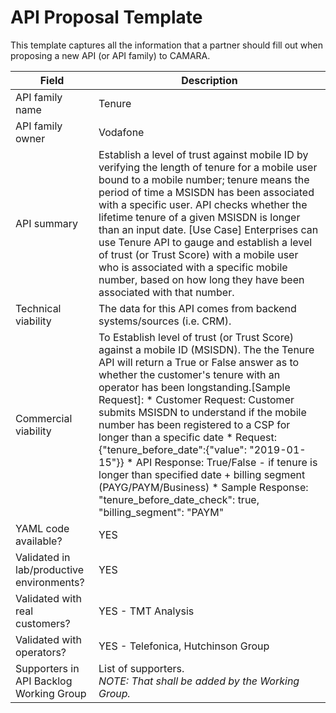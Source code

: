 # API Proposal Template
This template captures all the information that a partner should fill out when proposing a new API (or API family) to CAMARA.


| **Field** | Description | 
| ---- | ----- |
| API family name | Tenure |
| API family owner | Vodafone |
| API summary | Establish a level of trust against mobile ID by verifying the length of tenure for a mobile user bound to a mobile number; tenure means the period of time a MSISDN has been associated with a specific user. API checks whether the lifetime tenure of a given MSISDN is longer than an input date. [Use Case] Enterprises can use Tenure API to gauge and establish a level of trust (or Trust Score) with a mobile user who is associated with a specific mobile number, based on how long they have been associated with that number. |
| Technical viability | The data for this API comes from backend systems/sources (i.e. CRM). 
| Commercial viability | To Establish level of trust (or Trust Score) against a mobile ID (MSISDN). The the Tenure API will return a True or False answer as to whether the customer's tenure with an operator has been longstanding.[Sample Request]: * Customer Request: Customer submits MSISDN to understand if the mobile number has been registered to a CSP for longer than a specific date * Request: {"tenure_before_date":{"value": "2019-01-15"}} * API   Response: True/False -  if tenure is longer than specified date + billing segment  (PAYG/PAYM/Business) * Sample   Response: "tenure_before_date_check":   true,    "billing_segment":   "PAYM"|
| YAML code available? | YES |
| Validated in lab/productive environments? | YES |
| Validated with real customers? | YES - TMT Analysis |
| Validated with operators? | YES - Telefonica, Hutchinson Group |
| Supporters in API Backlog Working Group | List of supporters. <br><em> NOTE: That shall be added by the Working Group. </em> |

